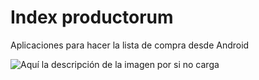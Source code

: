 # Index productorum
Aplicaciones para hacer la lista de compra desde Android 

![Aquí la descripción de la imagen por si no carga](https://raw.githubusercontent.com/parzibyte/WaterPy/master/assets/ImagenV1.png)
